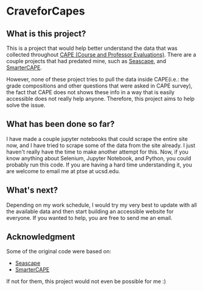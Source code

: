 # CraveforCapes
## What is this project?
This is a project that would help better understand the data that was collected throughout [CAPE (Course and Professor Evaluations)](http://cape.ucsd.edu). 
There are a couple projects that had predated mine, such as [Seascape](https://github.com/dcao/seascape), and [SmarterCAPE](https://github.com/andportnoy/smartercapes.com). 

However, none of these project tries to pull the data inside CAPE(i.e.: the grade compositions and other questions that were asked in CAPE survey), the fact that
CAPE does not shows these info in a way that is easily accessible does not really help anyone. Therefore, this project aims to help solve the issue.

## What has been done so far?
I have made a couple jupyter notebooks that could scrape the entire site now, and I have tried to scrape some of the data from the site already. I just haven't really have the time to make another attempt for this. Now, 
if you know anything about Selenium, Jupyter Notebook, and Python, you could probably run this code. If you are having a hard time understanding it, you are welcome to
email me at ptse at ucsd.edu.

## What's next?
Depending on my work schedule, I would try my very best to update with all the available data and then start building an accessible website for everyone. 
If you wanted to help, you are free to send me an email.

## Acknowledgment 
Some of the original code were based on:
* [Seascape](https://github.com/dcao/seascape)
* [SmarterCAPE](https://github.com/andportnoy/smartercapes.com)

If not for them, this project would not even be possible for me :)
